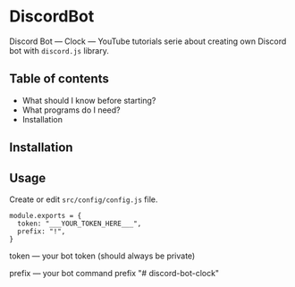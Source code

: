 # DiscordBot

Discord Bot — Clock — YouTube tutorials serie about creating own Discord bot with `discord.js` library.

## Table of contents

- What should I know before starting?
- What programs do I need?
- Installation

## Installation

## Usage

Create or edit `src/config/config.js` file.
```
module.exports = {
  token: "___YOUR_TOKEN_HERE___",
  prefix: "!",
}
```

token — your bot token (should always be private)

prefix — your bot command prefix
"# discord-bot-clock" 
